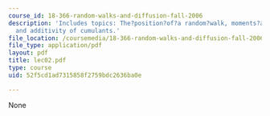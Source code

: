 ```yaml
---
course_id: 18-366-random-walks-and-diffusion-fall-2006
description: 'Includes topics: The?position?of?a random?walk, moments?and cumulants,
  and additivity of cumulants.'
file_location: /coursemedia/18-366-random-walks-and-diffusion-fall-2006/52f5cd1ad7315858f2759bdc2636ba0e_lec02.pdf
file_type: application/pdf
layout: pdf
title: lec02.pdf
type: course
uid: 52f5cd1ad7315858f2759bdc2636ba0e

---
```

None